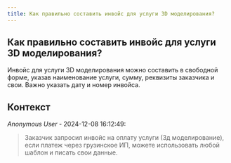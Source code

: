 ```yaml
---
title: Как правильно составить инвойс для услуги 3D моделирования?
---
```


## Как правильно составить инвойс для услуги 3D моделирования?

Инвойс для услуги 3D моделирования можно составить в свободной форме, указав наименование услуги, сумму, реквизиты заказчика и свои. Важно указать дату и номер инвойса.

## Контекст

_Anonymous User_ - 2024-12-08 16:12:49:

> Заказчик запросил инвойс на оплату услуги (3д моделирование), если платеж через грузинское ИП, можете использовать любой шаблон и писать свои данные.
